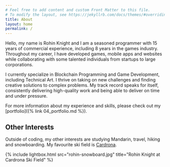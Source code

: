 ```yaml
---
# Feel free to add content and custom Front Matter to this file.
# To modify the layout, see https://jekyllrb.com/docs/themes/#overriding-theme-defaults
title: About
layout: home
permalink: /
---
```


Hello, my name is Rohin Knight and I am a seasoned programmer with 15 years of commercial experience, including 8 years in the games industry. Throughout my career, I have developed games, mobile apps and websites while collaborating with some talented individuals from startups to large corporations.

I currently specialize in Blockchain Programming and Game Development, including Technical Art. I thrive on taking on new challenges and finding creative solutions to complex problems. My track record speaks for itself, consistently delivering high-quality work and being able to deliver on time and under pressure.

For more information about my experience and skills, please check out my [portfolio]({% link 04_portfolio.md %}).

## Other Interests

Outside of coding, my other interests are studying Mandarin, travel, hiking and snowboarding. My favourite ski field is [Cardrona](https://www.cardrona.com/).
<br />

{% include lightbox.html src="rohin-snowboard.jpg" title="Rohin Knight at Cardrona Ski Field" %}